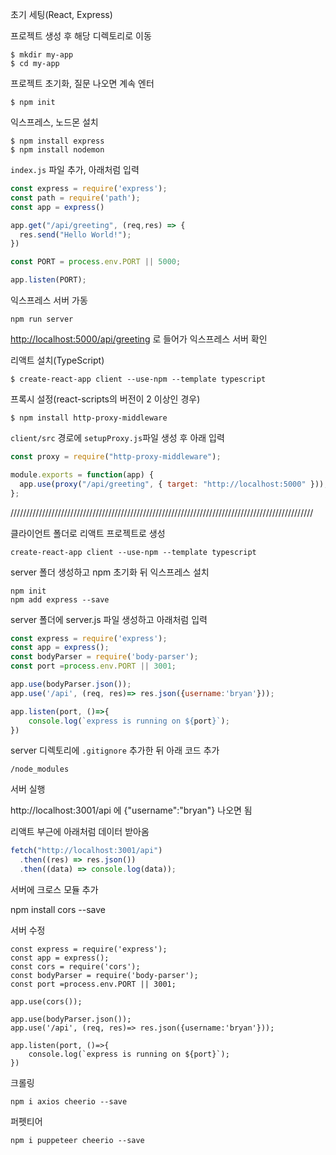 초기 세팅(React, Express)

프로젝트 생성 후 해당 디렉토리로 이동
```
$ mkdir my-app
$ cd my-app
```

프로젝트 초기화, 질문 나오면 계속 엔터
```
$ npm init
```

익스프레스, 노드몬 설치
```
$ npm install express
$ npm install nodemon
```

`index.js` 파일 추가, 아래처럼 입력
```javascript
const express = require('express');
const path = require('path');
const app = express()

app.get("/api/greeting", (req,res) => {
  res.send("Hello World!");
})

const PORT = process.env.PORT || 5000;

app.listen(PORT);
```

익스프레스 서버 가동
```
npm run server
```

[http://localhost:5000/api/greeting](http://localhost:5000/api/greeting) 로 들어가 익스프레스 서버 확인

리액트 설치(TypeScript)
```
$ create-react-app client --use-npm --template typescript
```

프록시 설정(react-scripts의 버전이 2 이상인 경우)
```
$ npm install http-proxy-middleware
```

`client/src` 경로에 `setupProxy.js`파일 생성 후 아래 입력

```javascript
const proxy = require("http-proxy-middleware");

module.exports = function(app) {
  app.use(proxy("/api/greeting", { target: "http://localhost:5000" }));
};
```



////////////////////////////////////////////////////////////////////////////////////////////////





클라이언트 폴더로 리액트 프로젝트로 생성
```
create-react-app client --use-npm --template typescript
```

server 폴더 생성하고 npm 초기화 뒤 익스프레스 설치

```
npm init
npm add express --save
```

server 폴더에 server.js 파일 생성하고 아래처럼 입력

```javascript
const express = require('express');
const app = express();
const bodyParser = require('body-parser');
const port =process.env.PORT || 3001;

app.use(bodyParser.json());
app.use('/api', (req, res)=> res.json({username:'bryan'}));

app.listen(port, ()=>{
    console.log(`express is running on ${port}`);
})
```

server 디렉토리에 `.gitignore` 추가한 뒤 아래 코드 추가
```
/node_modules
```

서버 실행

http://localhost:3001/api 에 {"username":"bryan"} 나오면 됨

리액트 부근에 아래처럼 데이터 받아옴

```javascript
fetch("http://localhost:3001/api")
  .then((res) => res.json())
  .then((data) => console.log(data));
```

서버에 크로스 모듈 추가

npm install cors --save

서버 수정

```
const express = require('express');
const app = express();
const cors = require('cors');
const bodyParser = require('body-parser');
const port =process.env.PORT || 3001;

app.use(cors());

app.use(bodyParser.json());
app.use('/api', (req, res)=> res.json({username:'bryan'}));

app.listen(port, ()=>{
    console.log(`express is running on ${port}`);
})
```

크롤링
```
npm i axios cheerio --save
```

퍼펫티어
```
npm i puppeteer cheerio --save
```
